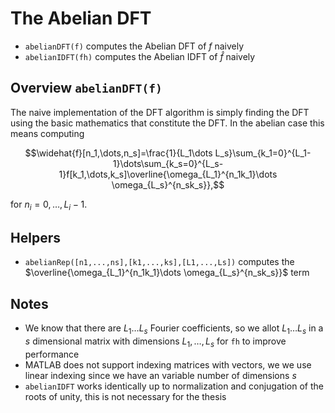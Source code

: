 # The Abelian DFT
* $\texttt{abelianDFT(f)}$ computes the Abelian DFT of $f$ naively
* $\texttt{abelianIDFT(fh)}$ computes the Abelian IDFT of $\hat{f}$ naively

## Overview $\texttt{abelianDFT(f)}$
The naive implementation of the DFT algorithm is simply finding the DFT using the basic mathematics that constitute the DFT. In the abelian case this means computing 

$$\widehat{f}[n_1,\dots,n_s]=\frac{1}{L_1\dots L_s}\sum_{k_1=0}^{L_1-1}\dots\sum_{k_s=0}^{L_s-1}f[k_1,\dots,k_s]\overline{\omega_{L_1}^{n_1k_1}\dots \omega_{L_s}^{n_sk_s}},$$

for $n_i=0,\dots,L_i-1$.
## Helpers
* $\texttt{abelianRep([n1,...,ns],[k1,...,ks],[L1,...,Ls])}$ computes the $\overline{\omega_{L_1}^{n_1k_1}\dots \omega_{L_s}^{n_sk_s}}$ term
## Notes
* We know that there are $L_1\dots L_s$ Fourier coefficients, so we allot $L_1\dots L_s$ in a $s$ dimensional matrix with dimensions $L_1,\dots, L_s$ for $\texttt{fh}$ to improve performance
* MATLAB does not support indexing matrices with vectors, we we use linear indexing since we have an variable number of dimensions $s$ 
* $\texttt{abelianIDFT}$ works identically up to normalization and conjugation of the roots of unity, this is not necessary for the thesis
